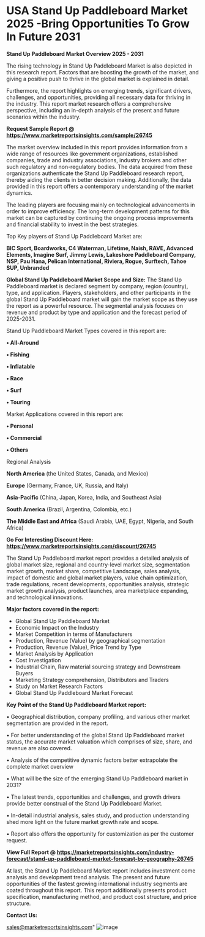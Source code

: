  # USA Stand Up Paddleboard Market 2025 -Bring Opportunities To Grow In Future 2031

<Strong> Stand Up Paddleboard Market Overview 2025 - 2031</strong>

The rising technology in Stand Up Paddleboard Market is also depicted in this research report. Factors that are boosting the growth of the market, and giving a positive push to thrive in the global market is explained in detail.

Furthermore, the report highlights on emerging trends, significant drivers, challenges, and opportunities, providing all necessary data for thriving in the industry. This report market research offers a comprehensive perspective, including an in-depth analysis of the present and future scenarios within the industry.

<strong>Request Sample Report @ <a href=https://www.marketreportsinsights.com/sample/26745>https://www.marketreportsinsights.com/sample/26745</a></strong>

The market overview included in this report provides information from a wide range of resources like government organizations, established companies, trade and industry associations, industry brokers and other such regulatory and non-regulatory bodies. The data acquired from these organizations authenticate the Stand Up Paddleboard research report, thereby aiding the clients in better decision making. Additionally, the data provided in this report offers a contemporary understanding of the market dynamics.

The leading players are focusing mainly on technological advancements in order to improve efficiency. The long-term development patterns for this market can be captured by continuing the ongoing process improvements and financial stability to invest in the best strategies.

Top Key players of Stand Up Paddleboard Market are:

<strong>BIC Sport, Boardworks, C4 Waterman, Lifetime, Naish, RAVE, Advanced Elements, Imagine Surf, Jimmy Lewis, Lakeshore Paddleboard Company, NSP, Pau Hana, Pelican International, Riviera, Rogue, Surftech, Tahoe SUP, Unbranded</strong>

<strong><b>Global Stand Up Paddleboard Market Scope and Size:</b></strong>
The Stand Up Paddleboard market is declared segment by company, region (country), type, and application. Players, stakeholders, and other participants in the global Stand Up Paddleboard market will gain the market scope as they use the report as a powerful resource. The segmental analysis focuses on revenue and product by type and application and the forecast period of 2025-2031.

Stand Up Paddleboard Market Types covered in this report are:

<strong>• All-Around

• Fishing

• Inflatable

• Race

• Surf

• Touring</strong>

Market Applications covered in this report are:

<strong>• Personal

• Commercial

• Others</strong> 

Regional Analysis

<strong>North America</strong> (the United States, Canada, and Mexico)

<strong>Europe</strong> (Germany, France, UK, Russia, and Italy)

<strong>Asia-Pacific</strong> (China, Japan, Korea, India, and Southeast Asia)

<strong>South America</strong> (Brazil, Argentina, Colombia, etc.)

<strong>The Middle East and Africa</strong> (Saudi Arabia, UAE, Egypt, Nigeria, and South Africa)

<strong>Go For Interesting Discount Here: <a href=https://www.marketreportsinsights.com/discount/26745>https://www.marketreportsinsights.com/discount/26745</a></strong>

The Stand Up Paddleboard market report provides a detailed analysis of global market size, regional and country-level market size, segmentation market growth, market share, competitive Landscape, sales analysis, impact of domestic and global market players, value chain optimization, trade regulations, recent developments, opportunities analysis, strategic market growth analysis, product launches, area marketplace expanding, and technological innovations.

<strong><b>Major factors covered in the report:</b></strong>
<ul>
  <li>Global Stand Up Paddleboard Market </li>
  <li>Economic Impact on the Industry</li>
  <li>Market Competition in terms of Manufacturers</li>
  <li>Production, Revenue (Value) by geographical segmentation</li>
  <li>Production, Revenue (Value), Price Trend by Type</li>
  <li>Market Analysis by Application</li>
  <li>Cost Investigation</li>
  <li>Industrial Chain, Raw material sourcing strategy and Downstream Buyers</li>
  <li>Marketing Strategy comprehension, Distributors and Traders</li>
  <li>Study on Market Research Factors</li>
  <li>Global Stand Up Paddleboard Market Forecast</li>
</ul>

<strong><b>Key Point of the Stand Up Paddleboard Market report:</b></strong>

• Geographical distribution, company profiling, and various other market segmentation are provided in the report.

• For better understanding of the global Stand Up Paddleboard market status, the accurate market valuation which comprises of size, share, and revenue are also covered.

• Analysis of the competitive dynamic factors better extrapolate the complete market overview

• What will be the size of the emerging Stand Up Paddleboard market in 2031?

• The latest trends, opportunities and challenges, and growth drivers provide better construal of the Stand Up Paddleboard Market.

• In-detail industrial analysis, sales study, and production understanding shed more light on the future market growth rate and scope.

• Report also offers the opportunity for customization as per the customer request.

<strong><b>View Full Report @ <a href=https://marketreportsinsights.com/industry-forecast/stand-up-paddleboard-market-forecast-by-geography-26745>https://marketreportsinsights.com/industry-forecast/stand-up-paddleboard-market-forecast-by-geography-26745</a></b></strong>


At last, the Stand Up Paddleboard Market report includes investment come analysis and development trend analysis. The present and future opportunities of the fastest growing international industry segments are coated throughout this report. This report additionally presents product specification, manufacturing method, and product cost structure, and price structure.

<strong>Contact Us:</strong>

sales@marketreportsinsights.com"
![image](https://github.com/user-attachments/assets/0fe43334-ed06-49e4-a608-c5cedddb9f70)
